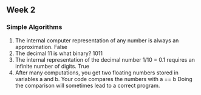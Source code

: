 ## Week 2 ##

### Simple Algorithms ###
1. The internal computer representation of any number is always an approximation. False
2. The decimal 11 is what binary? 1011
3. The internal representation of the decimal number 1/10 = 0.1 requires an infinite number of digits. True
4. After many computations, you get two floating numbers stored in variables a and b. Your code compares the numbers with a == b
	Doing the comparison will sometimes lead to a correct program.





